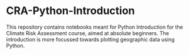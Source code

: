 # CRA-Python-Introduction

This repository contains notebooks meant for Python Introduction for the Climate Risk Assessment course, aimed at absolute beginners. The introduction is more focussed towards plotting geographic data using Python.

